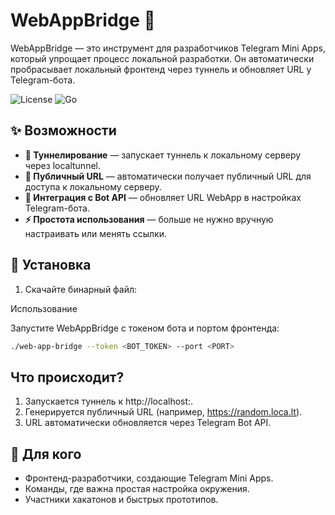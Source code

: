 # WebAppBridge 🚀

WebAppBridge — это инструмент для разработчиков Telegram Mini Apps, который упрощает процесс локальной разработки. Он автоматически пробрасывает локальный фронтенд через туннель и обновляет URL у Telegram-бота.

![License](https://img.shields.io/badge/license-MIT-green) 
![Go](https://img.shields.io/badge/Go-1.18%2B-blue)

## ✨ Возможности

- **🚀 Туннелирование** — запускает туннель к локальному серверу через localtunnel.
- **🔗 Публичный URL** — автоматически получает публичный URL для доступа к локальному серверу.
- **🤖 Интеграция с Bot API** — обновляет URL WebApp в настройках Telegram-бота.
- **⚡ Простота использования** — больше не нужно вручную настраивать или менять ссылки.

## 🔧 Установка

1. Скачайте бинарный файл:


Использование

Запустите WebAppBridge с токеном бота и портом фронтенда:
```bash
./web-app-bridge --token <BOT_TOKEN> --port <PORT>
```

## Что происходит?
1. Запускается туннель к http://localhost:<PORT>.
2. Генерируется публичный URL (например, https://random.loca.lt).
3. URL автоматически обновляется через Telegram Bot API.

## 🎯 Для кого
* Фронтенд-разработчики, создающие Telegram Mini Apps.
* Команды, где важна простая настройка окружения.
* Участники хакатонов и быстрых прототипов.